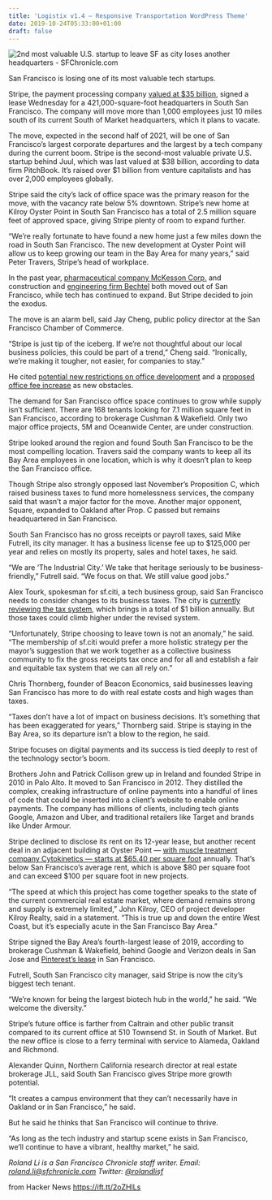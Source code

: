 ```yaml
---
title: 'Logistix v1.4 – Responsive Transportation WordPress Theme'
date: 2019-10-24T05:33:00+01:00
draft: false
---
```


![](https://s.hdnux.com/photos/01/06/42/04/18489609/7/rawImage.jpg "2nd most valuable U.S. startup to leave SF as city loses another headquarters - SFChronicle.com")  

San Francisco is losing one of its most valuable tech startups.

Stripe, the payment processing company [valued at $35 billion](https://www.sfchronicle.com/business/article/35-billion-startup-Stripe-considers-move-out-of-14453688.php), signed a lease Wednesday for a 421,000-square-foot headquarters in South San Francisco. The company will move more than 1,000 employees just 10 miles south of its current South of Market headquarters, which it plans to vacate.

The move, expected in the second half of 2021, will be one of San Francisco’s largest corporate departures and the largest by a tech company during the current boom. Stripe is the second-most valuable private U.S. startup behind Juul, which was last valued at $38 billion, according to data firm PitchBook. It’s raised over $1 billion from venture capitalists and has over 2,000 employees globally.

Stripe said the city’s lack of office space was the primary reason for the move, with the vacancy rate below 5% downtown. Stripe’s new home at Kilroy Oyster Point in South San Francisco has a total of 2.5 million square feet of approved space, giving Stripe plenty of room to expand further.

“We’re really fortunate to have found a new home just a few miles down the road in South San Francisco. The new development at Oyster Point will allow us to keep growing our team in the Bay Area for many years,” said Peter Travers, Stripe’s head of workplace.

In the past year, [pharmaceutical company McKesson Corp.](https://www.sfchronicle.com/business/article/McKesson-biggest-U-S-drug-distributor-to-move-13435748.php) and construction and [engineering firm Bechtel](https://www.sfchronicle.com/business/article/Bechtel-headquarters-leaving-SF-in-favor-of-12977525.php) both moved out of San Francisco, while tech has continued to expand. But Stripe decided to join the exodus.

The move is an alarm bell, said Jay Cheng, public policy director at the San Francisco Chamber of Commerce.

“Stripe is just tip of the iceberg. If we’re not thoughtful about our local business policies, this could be part of a trend,” Cheng said. “Ironically, we’re making it tougher, not easier, for companies to stay.”

He cited [potential new restrictions on office development](https://www.sfchronicle.com/business/article/SF-Mayor-SoMa-nonprofit-clash-over-office-growth-14541749.php) and a [proposed office fee increase](https://www.sfchronicle.com/bayarea/article/Battle-is-brewing-over-SF-development-fees-13961249.php) as new obstacles.

The demand for San Francisco office space continues to grow while supply isn’t sufficient. There are 168 tenants looking for 7.1 million square feet in San Francisco, according to brokerage Cushman & Wakefield. Only two major office projects, 5M and Oceanwide Center, are under construction.

Stripe looked around the region and found South San Francisco to be the most compelling location. Travers said the company wants to keep all its Bay Area employees in one location, which is why it doesn’t plan to keep the San Francisco office.

Though Stripe also strongly opposed last November’s Proposition C, which raised business taxes to fund more homelessness services, the company said that wasn’t a major factor for the move. Another major opponent, Square, expanded to Oakland after Prop. C passed but remains headquartered in San Francisco.

South San Francisco has no gross receipts or payroll taxes, said Mike Futrell, its city manager. It has a business license fee up to $125,000 per year and relies on mostly its property, sales and hotel taxes, he said.

“We are ‘The Industrial City.’ We take that heritage seriously to be business-friendly,” Futrell said. “We focus on that. We still value good jobs.”

Alex Tourk, spokesman for sf.citi, a tech business group, said San Francisco needs to consider changes to its business taxes. The city is [currently reviewing the tax system](https://www.sfchronicle.com/bayarea/article/SF-launches-sweeping-review-of-city-s-business-14068142.php), which brings in a total of $1 billion annually. But those taxes could climb higher under the revised system.

“Unfortunately, Stripe choosing to leave town is not an anomaly,” he said. “The membership of sf.citi would prefer a more holistic strategy per the mayor’s suggestion that we work together as a collective business community to fix the gross receipts tax once and for all and establish a fair and equitable tax system that we can all rely on.”

Chris Thornberg, founder of Beacon Economics, said businesses leaving San Francisco has more to do with real estate costs and high wages than taxes.

“Taxes don’t have a lot of impact on business decisions. It’s something that has been exaggerated for years,” Thornberg said. Stripe is staying in the Bay Area, so its departure isn’t a blow to the region, he said.

Stripe focuses on digital payments and its success is tied deeply to rest of the technology sector’s boom.

Brothers John and Patrick Collison grew up in Ireland and founded Stripe in 2010 in Palo Alto. It moved to San Francisco in 2012. They distilled the complex, creaking infrastructure of online payments into a handful of lines of code that could be inserted into a client’s website to enable online payments. The company has millions of clients, including tech giants Google, Amazon and Uber, and traditional retailers like Target and brands like Under Armour.

Stripe declined to disclose its rent on its 12-year lease, but another recent deal in an adjacent building at Oyster Point — [with muscle treatment company Cytokinetics — starts at $65.40 per square foot](http://ir.cytokinetics.com/node/17756/html) annually. That’s below San Francisco’s average rent, which is above $80 per square foot and can exceed $100 per square foot in new projects.

“The speed at which this project has come together speaks to the state of the current commercial real estate market, where demand remains strong and supply is extremely limited,” John Kilroy, CEO of project developer Kilroy Realty, said in a statement. “This is true up and down the entire West Coast, but it’s especially acute in the San Francisco Bay Area.”

Stripe signed the Bay Area’s fourth-largest lease of 2019, according to brokerage Cushman & Wakefield, behind Google and Verizon deals in San Jose and [Pinterest’s lease](https://www.sfchronicle.com/business/article/Pinterest-signs-massive-SF-lease-as-it-moves-13701350.php) in San Francisco.

Futrell, South San Francisco city manager, said Stripe is now the city’s biggest tech tenant.

“We’re known for being the largest biotech hub in the world,” he said. “We welcome the diversity.”

Stripe’s future office is farther from Caltrain and other public transit compared to its current office at 510 Townsend St. in South of Market. But the new office is close to a ferry terminal with service to Alameda, Oakland and Richmond.

Alexander Quinn, Northern California research director at real estate brokerage JLL, said South San Francisco gives Stripe more growth potential.

“It creates a campus environment that they can’t necessarily have in Oakland or in San Francisco,” he said.

But he said he thinks that San Francisco will continue to thrive.

“As long as the tech industry and startup scene exists in San Francisco, we’ll continue to have a vibrant, healthy market,” he said.

_Roland Li is a San Francisco Chronicle staff writer. Email: [roland.li@sfchronicle.com](mailto:roland.li@sfchronicle.com) Twitter: [@rolandlisf](https://twitter.com/rolandlisf)_

  
  
from Hacker News https://ift.tt/2oZHlLs